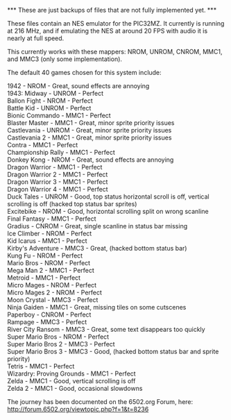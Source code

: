 *** These are just backups of files that are not fully implemented yet. ***

These files contain an NES emulator for the PIC32MZ.  It currently is running at 216 MHz, and if emulating the NES at around 20 FPS with audio it is nearly at full speed.

This currently works with these mappers: NROM, UNROM, CNROM, MMC1, and MMC3 (only some implementation).

The default 40 games chosen for this system include:

1942 - NROM - Great, sound effects are annoying<br>
1943: Midway - UNROM - Perfect<br>
Ballon Fight - NROM - Perfect<br>
Battle Kid - UNROM - Perfect<br>
Bionic Commando - MMC1 - Perfect<br>
Blaster Master - MMC1 - Great, minor sprite priority issues<br>
Castlevania - UNROM - Great, minor sprite priority issues<br>
Castlevania 2 - MMC1 - Great, minor sprite priority issues<br>
Contra - MMC1 - Perfect<br>
Championship Rally - MMC1 - Perfect<br>
Donkey Kong - NROM - Great, sound effects are annoying<br>
Dragon Warrior - MMC1 - Perfect<br>
Dragon Warrior 2 - MMC1 - Perfect<br>
Dragon Warrior 3 - MMC1 - Perfect<br>
Dragon Warrior 4 - MMC1 - Perfect<br>
Duck Tales - UNROM - Good, top status horizontal scroll is off, vertical scrolling is off (hacked top status bar sprites)<br>
Excitebike - NROM - Good, horizontal scrolling split on wrong scanline<br>
Final Fantasy - MMC1 - Perfect<br>
Gradius - CNROM - Great, single scanline in status bar missing<br>
Ice Climber - NROM - Perfect<br>
Kid Icarus - MMC1 - Perfect<br>
Kirby's Adventure - MMC3 - Great, (hacked bottom status bar)<br>
Kung Fu - NROM - Perfect<br>
Mario Bros - NROM - Perfect<br>
Mega Man 2 - MMC1 - Perfect<br>
Metroid - MMC1 - Perfect<br>
Micro Mages - NROM - Perfect<br>
Micro Mages 2 - NROM - Perfect<br>
Moon Crystal - MMC3 - Perfect<br>
Ninja Gaiden - MMC1 - Great, missing tiles on some cutscenes<br>
Paperboy - CNROM - Perfect<br>
Rampage - MMC3 - Perfect<br>
River City Ransom - MMC3 - Great, some text disappears too quickly<br>
Super Mario Bros - NROM - Perfect<br>
Super Mario Bros 2 - MMC3 - Perfect<br>
Super Mario Bros 3 - MMC3 - Good, (hacked bottom status bar and sprite priority)<br>
Tetris - MMC1 - Perfect<br>
Wizardry: Proving Grounds - MMC1 - Perfect<br>
Zelda - MMC1 - Good, vertical scrolling is off<br>
Zelda 2 - MMC1 - Good, occasional slowdowns<br>

The journey has been documented on the 6502.org Forum, here: http://forum.6502.org/viewtopic.php?f=1&t=8236

